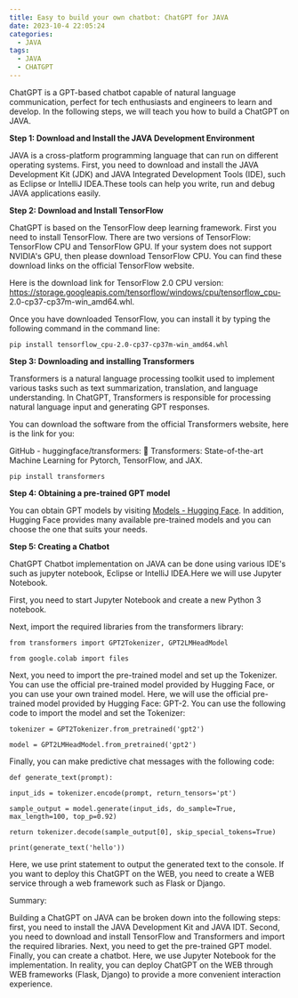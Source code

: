 ```yaml
---
title: Easy to build your own chatbot: ChatGPT for JAVA
date: 2023-10-4 22:05:24
categories:
  - JAVA
tags:
  - JAVA
  - CHATGPT
---
```


ChatGPT is a GPT-based chatbot capable of natural language communication, perfect for tech enthusiasts and engineers to learn and develop. In the following steps, we will teach you how to build a ChatGPT on JAVA.

**Step 1: Download and Install the JAVA Development Environment**

JAVA is a cross-platform programming language that can run on different operating systems. First, you need to download and install the JAVA Development Kit (JDK) and JAVA Integrated Development Tools (IDE), such as Eclipse or IntelliJ IDEA.These tools can help you write, run and debug JAVA applications easily.

**Step 2: Download and Install TensorFlow**

ChatGPT is based on the TensorFlow deep learning framework. First you need to install TensorFlow. There are two versions of TensorFlow: TensorFlow CPU and TensorFlow GPU. If your system does not support NVIDIA's GPU, then please download TensorFlow CPU. You can find these download links on the official TensorFlow website. 

Here is the download link for TensorFlow 2.0 CPU version: https://storage.googleapis.com/tensorflow/windows/cpu/tensorflow_cpu- 2.0-cp37-cp37m-win_amd64.whl.

Once you have downloaded TensorFlow, you can install it by typing the following command in the command line:

```
pip install tensorflow_cpu-2.0-cp37-cp37m-win_amd64.whl
```

**Step 3: Downloading and installing Transformers**

 Transformers is a natural language processing toolkit used to implement various tasks such as text summarization, translation, and language understanding. In ChatGPT, Transformers is responsible for processing natural language input and generating GPT responses.

You can download the software from the official Transformers website, here is the link for you: 

GitHub - huggingface/transformers: 🤗 Transformers: State-of-the-art Machine Learning for Pytorch, TensorFlow, and JAX.

```
pip install transformers
```

**Step 4: Obtaining a pre-trained GPT model**

 You can obtain GPT models by visiting [Models - Hugging Face](https://huggingface.co/transformers/pretrained_models.html). In addition, Hugging Face provides many available pre-trained models and you can choose the one that suits your needs.

**Step 5: Creating a Chatbot**

 ChatGPT Chatbot implementation on JAVA can be done using various IDE's such as jupyter notebook, Eclipse or IntelliJ IDEA.Here we will use Jupyter Notebook.

First, you need to start Jupyter Notebook and create a new Python 3 notebook.

Next, import the required libraries from the transformers library:

```
from transformers import GPT2Tokenizer, GPT2LMHeadModel
 
from google.colab import files
```

Next, you need to import the pre-trained model and set up the Tokenizer. You can use the official pre-trained model provided by Hugging Face, or you can use your own trained model. Here, we will use the official pre-trained model provided by Hugging Face: GPT-2. You can use the following code to import the model and set the Tokenizer:

```
tokenizer = GPT2Tokenizer.from_pretrained('gpt2')
 
model = GPT2LMHeadModel.from_pretrained('gpt2')
```

Finally, you can make predictive chat messages with the following code:

```
def generate_text(prompt):
 
input_ids = tokenizer.encode(prompt, return_tensors='pt')
 
sample_output = model.generate(input_ids, do_sample=True, max_length=100, top_p=0.92)
 
return tokenizer.decode(sample_output[0], skip_special_tokens=True)
 
print(generate_text('hello'))
```

Here, we use print statement to output the generated text to the console. If you want to deploy this ChatGPT on the WEB, you need to create a WEB service through a web framework such as Flask or Django.

Summary:

Building a ChatGPT on JAVA can be broken down into the following steps: first, you need to install the JAVA Development Kit and JAVA IDT. Second, you need to download and install TensorFlow and Transformers and import the required libraries. Next, you need to get the pre-trained GPT model. Finally, you can create a chatbot. Here, we use Jupyter Notebook for the implementation. In reality, you can deploy ChatGPT on the WEB through WEB frameworks (Flask, Django) to provide a more convenient interaction experience.